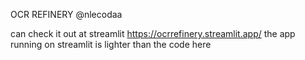 OCR REFINERY 
@nlecodaa 

can check it out at streamlit
https://ocrrefinery.streamlit.app/
the app running on streamlit is lighter than the code here
